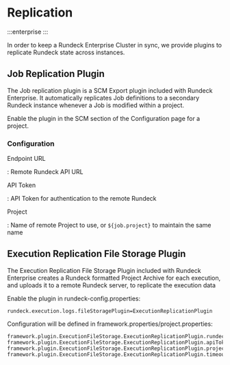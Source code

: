 # Replication

:::enterprise
:::

In order to keep a Rundeck Enterprise Cluster in sync, we provide plugins to replicate Rundeck state across instances.

## Job Replication Plugin

The Job replication plugin is a SCM Export plugin included with Rundeck Enterprise. It automatically replicates Job definitions to a secondary Rundeck instance whenever a Job is modified within a project.

Enable the plugin in the SCM section of the Configuration page for a project.

### Configuration

Endpoint URL

: Remote Rundeck API URL

API Token

: API Token for authentication to the remote Rundeck

Project

: Name of remote Project to use, or `${job.project}` to maintain the same name

## Execution Replication File Storage Plugin

The Execution Replication File Storage Plugin included with Rundeck Enterprise creates a Rundeck formatted Project Archive for each execution, and uploads it to a remote
Rundeck server, to replicate the execution data

Enable the plugin in rundeck-config.properties:

```properties
rundeck.execution.logs.fileStoragePlugin=ExecutionReplicationPlugin
```

Configuration will be defined in framework.properties/project.properties:

```properties
framework.plugin.ExecutionFileStorage.ExecutionReplicationPlugin.rundeckUrl=http://host
framework.plugin.ExecutionFileStorage.ExecutionReplicationPlugin.apiToken=...
framework.plugin.ExecutionFileStorage.ExecutionReplicationPlugin.project=${execution.project}
framework.plugin.ExecutionFileStorage.ExecutionReplicationPlugin.timeout=30
```
